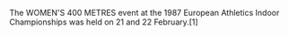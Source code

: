 The WOMEN'S 400 METRES event at the 1987 European Athletics Indoor Championships was held on 21 and 22 February.[1]
